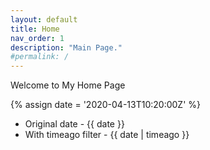 ```yaml
---
layout: default
title: Home
nav_order: 1
description: "Main Page."
#permalink: /
---
```


Welcome to My Home Page

{% assign date = '2020-04-13T10:20:00Z' %}

- Original date - {{ date }}
- With timeago filter - {{ date | timeago }}